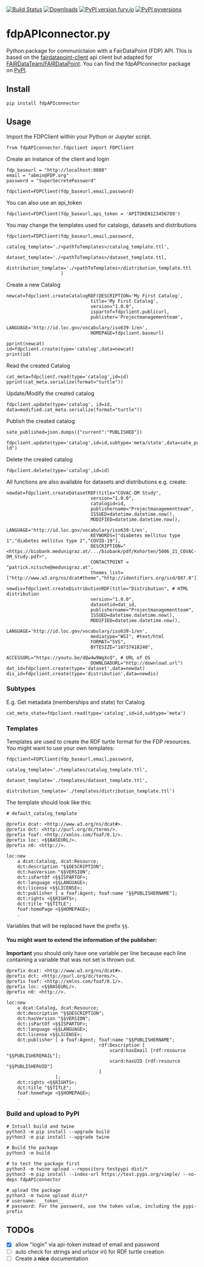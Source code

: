 [![Build Status](https://github.com/bibbox/fdpAPIconnector.py/actions/workflows/python-package.yml/badge.svg)](https://github.com/bibbox/fdpAPIconnector.py/actions/)
[![Downloads](https://static.pepy.tech/badge/fdpapiconnector)](https://pepy.tech/project/fdpAPIconnector)
[![PyPI version fury.io](https://badge.fury.io/py/fdpAPIconnector.svg)](https://pypi.python.org/pypi/fdpAPIconnector/)
[![PyPI pyversions](https://img.shields.io/pypi/pyversions/fdpAPIconnector.svg)](https://pypi.python.org/pypi/fdpAPIconnector/)


# fdpAPIconnector.py
Python package for communictaion with a FairDataPoint (FDP) API. 
This is based on the [fairdatapoint-client](https://github.com/fair-data/fairdatapoint-client) api client but adapted for [FAIRDataTeam/FAIRDataPoint](https://github.com/FAIRDataTeam/FAIRDataPoint).
You can find the fdpAPIconnector package on [PyPI](https://pypi.org/project/fdpAPIconnector/).

## Install

```
pip install fdpAPIconnector
```

## Usage

Import the FDPClient within your Python or Jupyter script.

```
from fdpAPIconnector.fdpclient import FDPClient
```

Create an instance of the client and login

```
fdp_baseurl = "http://localhost:8088"
email = "abmin@FDP.org"
password = "SuperSecretePassword"

fdpclient=FDPClient(fdp_baseurl,email,password)
```

You can also use an api_token
```
fdpclient=FDPClient(fdp_baseurl,api_token = 'APITOKEN123456789')
```

You may change the templates used for catalogs, datasets and distributions
```
fdpclient=FDPClient(fdp_baseurl,email,password,
                    catalog_template='./<pathToTemplates>/catalog_template.ttl',
                    dataset_template='./<pathToTemplates>/dataset_template.ttl,
                    distribution_template='./<pathToTemplates>/distribution_template.ttl
                    )
```


Create a new Catalog

```
newcat=fdpclient.createCatalogRDF(DESCRIPTION='My First Catalog',
                               title='My First Catalog',
                               version="1.0.0",
                               ispartof=fdpclient.publicurl,
                               publisher='Projectmanagementteam',
                               LANGUAGE='http://id.loc.gov/vocabulary/iso639-1/en',
                               HOMEPAGE=fdpclient.baseurl)

pprint(newcat)
id=fdpclient.create(type='catalog',data=newcat)
print(id)
```

Read the created Catalog

```
cat_meta=fdpclient.read(type='catalog',id=id)
pprint(cat_meta.serialize(format="turtle"))
```

Update/Modify the created catalog

```
fdpclient.update(type='catalog', id=id, data=modified.cat_meta.serialize(format="turtle"))
```

Publish the created catalog

```
sate_published=json.dumps({"current":"PUBLISHED"})

fdpclient.update(type='catalog',id=id,subtype='meta/state',data=sate_published,format="json-ld")
```

Delete the created catalog
```
fdpclient.delete(type='catalog',id=id)
```

All functions are also available for datasets and distributions e.g. create:

```
newdat=fdpclient.createDatasetRDF(title="COVAC-DM Study",
                               version="1.0.0",
                               catalogid=id,
                               publishername="Projectmanagementteam",
                               ISSUED=datetime.datetime.now(),
                               MODIFIED=datetime.datetime.now(),
                               LANGUAGE='http://id.loc.gov/vocabulary/iso639-1/en',
                               KEYWORDS=["diabetes mellitus type 1","diabetes mellitus type 2","COVID-19"],
                               DESCRIPTION="<https://biobank.medunigraz.at/.../biobank/pdf/Kohorten/5006_21_COVAC-DM_Study.pdf>",
                               CONTACTPOINT = "patrick.nitsche@medunigraz.at",
                               themes_list=["http://www.w3.org/ns/dcat#theme","http://identifiers.org/icd/Q87.8"])

newdis=fdpclient.createDistributionRDF(title="Distribution", # HTML distribution
                               version="1.0.0",
                               datasetid=dat_id,
                               publishername="Projectmanagementteam",
                               ISSUED=datetime.datetime.now(),
                               MODIFIED=datetime.datetime.now(),
                               LANGUAGE='http://id.loc.gov/vocabulary/iso639-1/en',
                               mediatype="WSI", #text/html
                               FORMAT="SVS",
                               BYTESIZE="10737418240",
                               ACCESSURL="https://youtu.be/dQw4w9WgXcQ", # URL of OS
                               DOWNLOADURL="http://download.url")
dat_id=fdpclient.create(type='dataset',data=newdat)
dis_id=fdpclient.create(type='distribution',data=newdis)
```

### Subtypes

E.g. Get metadata (memberships and state) for Catalog
```
cat_meta_state=fdpclient.read(type='catalog',id=id,subtype='meta')
```

### Templates


Templates are used to create the RDF turtle format for the FDP resources. You might want to use your own templates:
```
fdpclient=FDPClient(fdp_baseurl,email,password,
                    catalog_template='./templates/catalog_template.ttl',
                    dataset_template='./templates/dataset_template.ttl',
                    distribution_template='./templates/distribution_template.ttl')
```

The template should look like this:

```
# default_catalog_template

@prefix dcat: <http://www.w3.org/ns/dcat#>.
@prefix dct: <http://purl.org/dc/terms/>.
@prefix foaf: <http://xmlns.com/foaf/0.1/>.
@prefix loc: <§§BASEURL/>.
@prefix n0: <http://>.

loc:new
    a dcat:Catalog, dcat:Resource;
    dct:description "§§DESCRIPTION";
    dct:hasVersion "§§VERSION";
    dct:isPartOf <§§ISPARTOF>;
    dct:language <§§LANGUAGE>;
    dct:license <§§LICENSE>;
    dct:publisher [ a foaf:Agent; foaf:name "§§PUBLISHERNAME"];
    dct:rights <§§RIGHTS>;
    dct:title "§§TITLE";
    foaf:homePage <§§HOMEPAGE>;
    .
```
Variables that will be replaced have the prefix `§§`.


#### You might want to extend the information of the publisher:
**Important** you should only have one variable per line because each line containing a variable that was not set is thrown out.

```
@prefix dcat: <http://www.w3.org/ns/dcat#>.
@prefix dct: <http://purl.org/dc/terms/>.
@prefix foaf: <http://xmlns.com/foaf/0.1/>.
@prefix loc: <§§BASEURL/>.
@prefix n0: <http://>.

loc:new
    a dcat:Catalog, dcat:Resource;
    dct:description "§§DESCRIPTION";
    dct:hasVersion "§§VERSION";
    dct:isPartOf <§§ISPARTOF>;
    dct:language <§§LANGUAGE>;
    dct:license <§§LICENSE>;
    dct:publisher [ a foaf:Agent; foaf:name "§§PUBLISHERNAME"; 
                                  rdf:Description [
                                      vcard:hasEmail [rdf:resource "§§PUBLISHEREMAIL"]; 
                                      vcard:hasUID [rdf:resource "§§PUBLISHERUID"]
                                  ]
                  ];
    dct:rights <§§RIGHTS>;
    dct:title "§§TITLE";
    foaf:homePage <§§HOMEPAGE>;
    .
 ```

### Build and upload to PyPI

```
# Intsall build and twine
python3 -m pip install --upgrade build
python3 -m pip install --upgrade twine

# Build the package
python3 -m build

# to test the package first 
python3 -m twine upload --repository testpypi dist/*
python3 -m pip install --index-url https://test.pypi.org/simple/ --no-deps fdpAPIconnector

# upload the package
python3 -m twine upload dist/*
# username: __token__
# password: For the password, use the token value, including the pypi- prefix

```

## TODOs
 - [x] allow "login" via api-token instead of email and password
 - [ ] auto check for strings and urls(or iri) for RDF turtle creation
 - [ ] Create a **nice** documentation 
